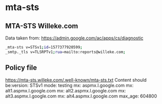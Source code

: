 # mta-sts

## MTA-STS Willeke.com

Data taken from: <https://admin.google.com/ac/apps/cs/diagnostic>

```bash 
_mta-sts v=STSv1;id=1577377920599;
_smtp._tls v=TLSRPTv1;rua=mailto:reports@willeke.com;
```

## Policy file

<https://mta-sts.willeke.com/.well-known/mta-sts.txt>
Content should be:version: STSv1
mode: testing
mx: aspmx.l.google.com
mx: alt1.aspmx.l.google.com
mx: alt2.aspmx.l.google.com
mx: alt3.aspmx.l.google.com
mx: alt4.aspmx.l.google.com
max_age: 604800
